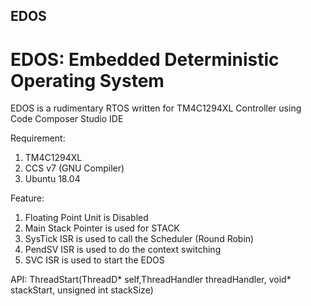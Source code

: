## EDOS
# EDOS: Embedded Deterministic Operating System


EDOS is a rudimentary RTOS written for TM4C1294XL Controller using Code Composer Studio IDE

Requirement:
1. TM4C1294XL
2. CCS v7 (GNU Compiler)
3. Ubuntu 18.04 

Feature:
1. Floating Point Unit is Disabled
2. Main Stack Pointer is used for STACK
3. SysTick ISR is used to call the Scheduler (Round Robin)
4. PendSV ISR is used to do the context switching
5. SVC ISR is used to start the EDOS

API:
ThreadStart(ThreadD* self,ThreadHandler threadHandler, void* stackStart, unsigned int stackSize)


